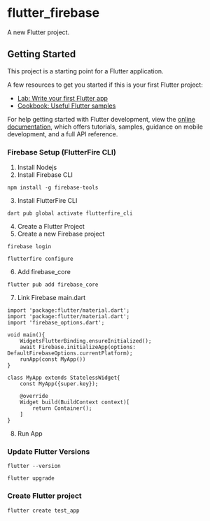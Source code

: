 # flutter_firebase

A new Flutter project.

## Getting Started

This project is a starting point for a Flutter application.

A few resources to get you started if this is your first Flutter project:

- [Lab: Write your first Flutter app](https://docs.flutter.dev/get-started/codelab)
- [Cookbook: Useful Flutter samples](https://docs.flutter.dev/cookbook)

For help getting started with Flutter development, view the
[online documentation](https://docs.flutter.dev/), which offers tutorials,
samples, guidance on mobile development, and a full API reference.

### Firebase Setup (FlutterFire CLI)
1. Install Nodejs
2. Install Firebase CLI
```
npm install -g firebase-tools
```
3. Install FlutterFire CLI
```
dart pub global activate flutterfire_cli
```
4. Create a Flutter Project
5. Create a new Firebase project
```
firebase login
```
```
flutterfire configure
```
6. Add firebase_core
```
flutter pub add firebase_core
```
7. Link Firebase
main.dart
```
import 'package:flutter/material.dart';
import 'package:flutter/material.dart';
import 'firebase_options.dart';

void main(){
    WidgetsFlutterBinding.ensureInitialized();
    await Firebase.initializeApp(options: DefaultFirebaseOptions.currentPlatform);
    runApp(const MyApp())
}

class MyApp extends StatelessWidget{
    const MyApp({super.key});

    @override
    Widget build(BuildContext context)[
        return Container();
    ]
}
```
8. Run App


### Update Flutter Versions
```
flutter --version
```
```
flutter upgrade
```
### Create Flutter project
```
flutter create test_app
```